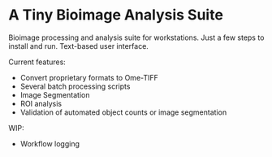 # A Tiny Bioimage Analysis Suite
Bioimage processing and analysis suite for workstations. Just a few steps to install and run. Text-based user interface.

Current features:

- Convert proprietary formats to Ome-TIFF
- Several batch processing scripts
- Image Segmentation
- ROI analysis
- Validation of automated object counts or image segmentation

WIP:


- Workflow logging

